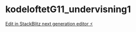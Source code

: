 # kodeloftetG11_undervisning1

[Edit in StackBlitz next generation editor ⚡️](https://stackblitz.com/~/github.com/JulieKodehode/kodeloftetG11_undervisning1)